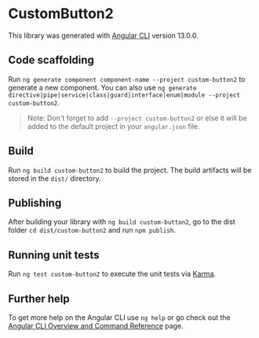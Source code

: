 # CustomButton2

This library was generated with [Angular CLI](https://github.com/angular/angular-cli) version 13.0.0.

## Code scaffolding

Run `ng generate component component-name --project custom-button2` to generate a new component. You can also use `ng generate directive|pipe|service|class|guard|interface|enum|module --project custom-button2`.
> Note: Don't forget to add `--project custom-button2` or else it will be added to the default project in your `angular.json` file. 

## Build

Run `ng build custom-button2` to build the project. The build artifacts will be stored in the `dist/` directory.

## Publishing

After building your library with `ng build custom-button2`, go to the dist folder `cd dist/custom-button2` and run `npm publish`.

## Running unit tests

Run `ng test custom-button2` to execute the unit tests via [Karma](https://karma-runner.github.io).

## Further help

To get more help on the Angular CLI use `ng help` or go check out the [Angular CLI Overview and Command Reference](https://angular.io/cli) page.
